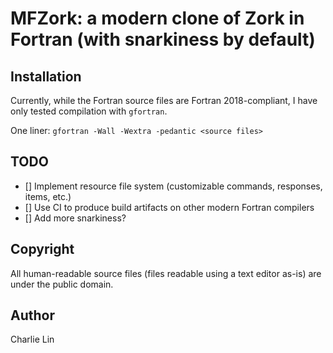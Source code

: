 # MFZork: a modern clone of Zork in Fortran (with snarkiness by default)

## Installation

Currently, while the Fortran source files are Fortran 2018-compliant, I have
only tested compilation with `gfortran`.

One liner: `gfortran -Wall -Wextra -pedantic <source files>`

## TODO

- [] Implement resource file system (customizable commands, responses, items, etc.)
- [] Use CI to produce build artifacts on other modern Fortran compilers
- [] Add more snarkiness?

## Copyright

All human-readable source files (files readable using a text editor as-is) are
under the public domain.

## Author

Charlie Lin
